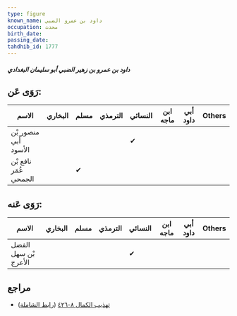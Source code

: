 ```yaml
---
type: figure
known_name: داود بن عمرو الضبي
occupation: محدث
birth_date:
passing_date:
tahdhib_id: 1777
---
```

##### داود بن عمرو بن زهير الضبي أبو سليمان البغدادي

## رَوَى عَن:
| الاسم                 | البخاري | مسلم | الترمذي | النسائي | ابن ماجه | أبي داود | Others |
| --------------------- | ------- | ---- | ------- | ------- | -------- | -------- | ------ |
| منصور بْن أَبي الأسود |         |      |         | ✔       |          |          |        |
| نافع بْن عُمَر الجمحي |         | ✔    |         |         |          |          |        |
## رَوَى عَنه:
| الاسم                | البخاري | مسلم | الترمذي | النسائي | ابن ماجه | أبي داود | Others |
| -------------------- | ------- | ---- | ------- | ------- | -------- | -------- | ------ |
| الفضل بْن سهل الأعرج |         |      |         | ✔       |          |          |        |
## مراجع
- [تهذيب الكمال ٨-٤٢٦](obsidian://open?vault=Tahdhib-al-Kamal&file=Figures/١٧٧٧-داود%20بن%20عمرو%20بن%20زهير%20الضبي%20أبو%20سليمان%20البغدادي) ([رابط الشاملة](https://shamela.ws/book/3722/4137))